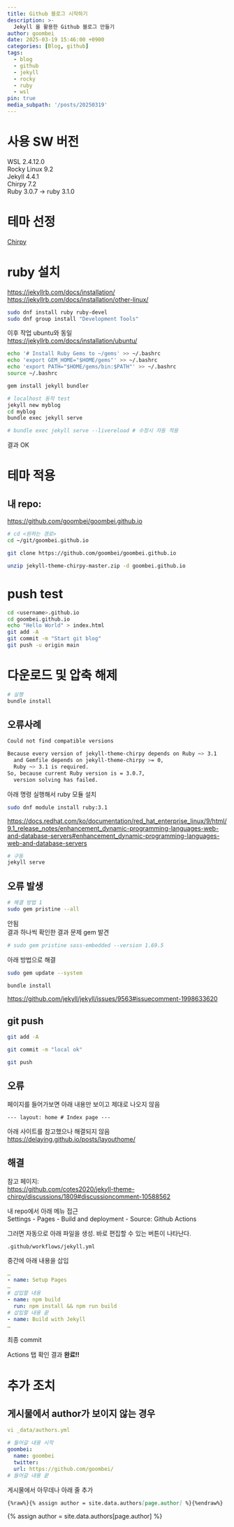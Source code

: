 ```yaml
---
title: Github 블로그 시작하기
description: >-
  Jekyll 을 활용한 Github 블로그 만들기
author: goombei
date: 2025-03-19 15:46:00 +0900
categories: [Blog, github]
tags: 
  - blog
  - github
  - jekyll
  - rocky
  - ruby
  - wsl
pin: true
media_subpath: '/posts/20250319'
---
```


# 사용 SW 버전
WSL 2.4.12.0  
Rocky Linux 9.2  
Jekyll 4.4.1  
Chirpy 7.2  
Ruby 3.0.7 -> ruby 3.1.0  


# 테마 선정
[Chirpy][chirpy]  



# ruby 설치

https://jekyllrb.com/docs/installation/  
https://jekyllrb.com/docs/installation/other-linux/  

```bash
sudo dnf install ruby ruby-devel
sudo dnf group install "Development Tools"
```

이후 작업 ubuntu와 동일  
https://jekyllrb.com/docs/installation/ubuntu/

```bash
echo '# Install Ruby Gems to ~/gems' >> ~/.bashrc
echo 'export GEM_HOME="$HOME/gems"' >> ~/.bashrc
echo 'export PATH="$HOME/gems/bin:$PATH"' >> ~/.bashrc
source ~/.bashrc

gem install jekyll bundler
```


```bash
# localhost 동작 test
jekyll new myblog
cd myblog
bundle exec jekyll serve

# bundle exec jekyll serve --livereload # 수정시 자동 적용
```

결과 OK  



# 테마 적용 

## 내 repo:
https://github.com/goombei/goombei.github.io

```bash
# cd <원하는 경로>
cd ~/git/goombei.github.io

git clone https://github.com/goombei/goombei.github.io
```

```bash
unzip jekyll-theme-chirpy-master.zip -d goombei.github.io
```

# push test

```bash
cd <username>.github.io
cd goombei.github.io
echo "Hello World" > index.html
git add -A
git commit -m "Start git blog"
git push -u origin main
```

# 다운로드 및 압축 해제



```bash
# 실행
bundle install
```

## 오류사례 

```bash
Could not find compatible versions

Because every version of jekyll-theme-chirpy depends on Ruby ~> 3.1
  and Gemfile depends on jekyll-theme-chirpy >= 0,
  Ruby ~> 3.1 is required.
So, because current Ruby version is = 3.0.7,
  version solving has failed.
```

아래 명령 실행해서 ruby 모듈 설치  

```bash
sudo dnf module install ruby:3.1
```

https://docs.redhat.com/ko/documentation/red_hat_enterprise_linux/9/html/9.1_release_notes/enhancement_dynamic-programming-languages-web-and-database-servers#enhancement_dynamic-programming-languages-web-and-database-servers  


```bash
# 구동
jekyll serve
```

## 오류 발생

```bash
# 해결 방법 1
sudo gem pristine --all
```

안됨  
결과 하나씩 확인한 결과 문제 gem 발견  

```bash
# sudo gem pristine sass-embedded --version 1.69.5
```


아래 방법으로 해결  

```bash
sudo gem update --system

bundle install
```

https://github.com/jekyll/jekyll/issues/9563#issuecomment-1998633620  


## git push

```bash
git add -A

git commit -m "local ok"

git push
```

## 오류
페이지를 들어가보면 아래 내용만 보이고 제대로 나오지 않음  

```
--- layout: home # Index page ---
```

아래 사이트를 참고했으나 해결되지 않음  
https://delaying.github.io/posts/layouthome/  


## 해결
참고 페이지:  
https://github.com/cotes2020/jekyll-theme-chirpy/discussions/1809#discussioncomment-10588562  

내 repo에서 아래 메뉴 접근  
Settings - Pages - Build and deployment - Source: Github Actions  

그러면 자동으로 아래 파일을 생성. 바로 편집할 수 있는 버튼이 나타난다.  

```
.github/workflows/jekyll.yml
```

중간에 아래 내용을 삽입  

```yaml
…
- name: Setup Pages
…
# 삽입할 내용
- name: npm build
  run: npm install && npm run build
# 삽입할 내용 끝
- name: Build with Jekyll
…
```

최종 commit  

Actions 탭 확인 결과 **완료!!**  


# 추가 조치
## 게시물에서 author가 보이지 않는 경우

```yaml
vi _data/authors.yml

# 들어갈 내용 시작
goombei:
  name: goombei
  twitter:
  url: https://github.com/goombei/
# 들어갈 내용 끝
```


게시물에서 아무데나 아래 줄 추가  

```markdown
{%raw%}{% assign author = site.data.authors[page.author] %}{%endraw%}
```


[chirpy]: https://www.irgroup.org/posts/jekyll-chirpy/
{% assign author = site.data.authors[page.author] %}
